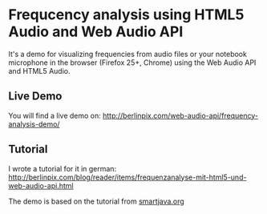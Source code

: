 # Frequcency analysis using HTML5 Audio and Web Audio API

It's a demo for visualizing frequencies from audio files or your notebook microphone in the browser (Firefox 25+, Chrome) using the Web Audio API and HTML5 Audio.

## Live Demo

You will find a live demo on: http://berlinpix.com/web-audio-api/frequency-analysis-demo/

## Tutorial

I wrote a tutorial for it in german: http://berlinpix.com/blog/reader/items/frequenzanalyse-mit-html5-und-web-audio-api.html

The demo is based on the tutorial from [smartjava.org](http://www.smartjava.org/content/exploring-html5-web-audio-visualizing-sound)



